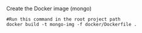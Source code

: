 




Create the Docker image (mongo)
```
#Run this command in the root project path
docker build -t mongo-img -f docker/Dockerfile .
```
